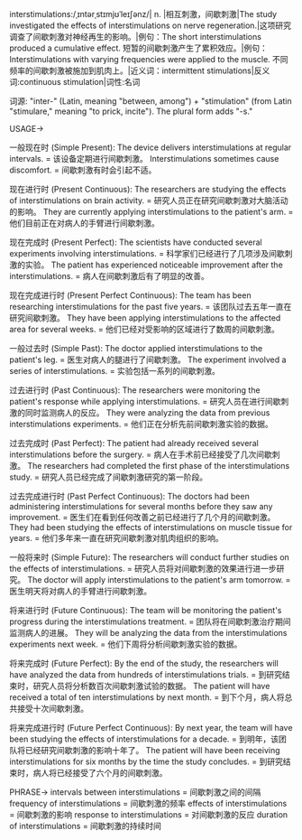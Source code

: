 interstimulations:/ˌɪntərˌstɪmjʊˈleɪʃənz/| n. |相互刺激，间歇刺激|The study investigated the effects of interstimulations on nerve regeneration.|这项研究调查了间歇刺激对神经再生的影响。|例句：The short interstimulations produced a cumulative effect. 短暂的间歇刺激产生了累积效应。|例句：Interstimulations with varying frequencies were applied to the muscle. 不同频率的间歇刺激被施加到肌肉上。|近义词：intermittent stimulations|反义词:continuous stimulation|词性:名词

词源:  "inter-" (Latin, meaning "between, among") + "stimulation" (from Latin "stimulare," meaning "to prick, incite").  The plural form adds "-s."

USAGE->

一般现在时 (Simple Present):
The device delivers interstimulations at regular intervals. = 该设备定期进行间歇刺激。
Interstimulations sometimes cause discomfort. = 间歇刺激有时会引起不适。

现在进行时 (Present Continuous):
The researchers are studying the effects of interstimulations on brain activity. = 研究人员正在研究间歇刺激对大脑活动的影响。
They are currently applying interstimulations to the patient's arm. = 他们目前正在对病人的手臂进行间歇刺激。

现在完成时 (Present Perfect):
The scientists have conducted several experiments involving interstimulations. = 科学家们已经进行了几项涉及间歇刺激的实验。
The patient has experienced noticeable improvement after the interstimulations. = 病人在间歇刺激后有了明显的改善。

现在完成进行时 (Present Perfect Continuous):
The team has been researching interstimulations for the past five years. = 该团队过去五年一直在研究间歇刺激。
They have been applying interstimulations to the affected area for several weeks. = 他们已经对受影响的区域进行了数周的间歇刺激。


一般过去时 (Simple Past):
The doctor applied interstimulations to the patient's leg. = 医生对病人的腿进行了间歇刺激。
The experiment involved a series of interstimulations. = 实验包括一系列的间歇刺激。


过去进行时 (Past Continuous):
The researchers were monitoring the patient's response while applying interstimulations. = 研究人员在进行间歇刺激的同时监测病人的反应。
They were analyzing the data from previous interstimulations experiments. = 他们正在分析先前间歇刺激实验的数据。


过去完成时 (Past Perfect):
The patient had already received several interstimulations before the surgery. = 病人在手术前已经接受了几次间歇刺激。
The researchers had completed the first phase of the interstimulations study. = 研究人员已经完成了间歇刺激研究的第一阶段。


过去完成进行时 (Past Perfect Continuous):
The doctors had been administering interstimulations for several months before they saw any improvement. = 医生们在看到任何改善之前已经进行了几个月的间歇刺激。
They had been studying the effects of interstimulations on muscle tissue for years. = 他们多年来一直在研究间歇刺激对肌肉组织的影响。


一般将来时 (Simple Future):
The researchers will conduct further studies on the effects of interstimulations. = 研究人员将对间歇刺激的效果进行进一步研究。
The doctor will apply interstimulations to the patient's arm tomorrow. = 医生明天将对病人的手臂进行间歇刺激。


将来进行时 (Future Continuous):
The team will be monitoring the patient's progress during the interstimulations treatment. = 团队将在间歇刺激治疗期间监测病人的进展。
They will be analyzing the data from the interstimulations experiments next week. = 他们下周将分析间歇刺激实验的数据。


将来完成时 (Future Perfect):
By the end of the study, the researchers will have analyzed the data from hundreds of interstimulations trials. = 到研究结束时，研究人员将分析数百次间歇刺激试验的数据。
The patient will have received a total of ten interstimulations by next month. = 到下个月，病人将总共接受十次间歇刺激。


将来完成进行时 (Future Perfect Continuous):
By next year, the team will have been studying the effects of interstimulations for a decade. = 到明年，该团队将已经研究间歇刺激的影响十年了。
The patient will have been receiving interstimulations for six months by the time the study concludes. = 到研究结束时，病人将已经接受了六个月的间歇刺激。


PHRASE->
intervals between interstimulations = 间歇刺激之间的间隔
frequency of interstimulations = 间歇刺激的频率
effects of interstimulations = 间歇刺激的影响
response to interstimulations = 对间歇刺激的反应
duration of interstimulations = 间歇刺激的持续时间
